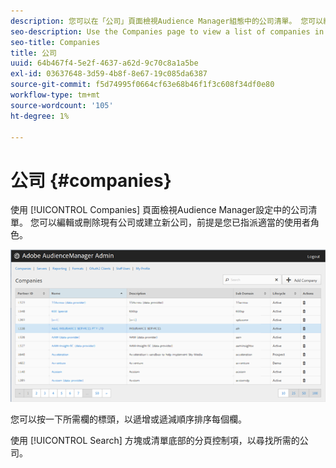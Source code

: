 ```yaml
---
description: 您可以在「公司」頁面檢視Audience Manager組態中的公司清單。 您可以編輯或刪除現有公司或建立新公司，前提是您已指派適當的使用者角色。
seo-description: Use the Companies page to view a list of companies in your Audience Manager configuration. You can edit or delete existing companies or create new companies, providing that you have the appropriate user roles assigned.
seo-title: Companies
title: 公司
uuid: 64b467f4-5e2f-4637-a62d-9c70c8a1a5be
exl-id: 03637648-3d59-4b8f-8e67-19c085da6387
source-git-commit: f5d74995f0664cf63e68b46f1f3c608f34df0e80
workflow-type: tm+mt
source-wordcount: '105'
ht-degree: 1%

---
```


# 公司 {#companies}

使用 [!UICONTROL Companies] 頁面檢視Audience Manager設定中的公司清單。 您可以編輯或刪除現有公司或建立新公司，前提是您已指派適當的使用者角色。

![](assets/companies.png)

您可以按一下所需欄的標頭，以遞增或遞減順序排序每個欄。

使用 [!UICONTROL Search] 方塊或清單底部的分頁控制項，以尋找所需的公司。

